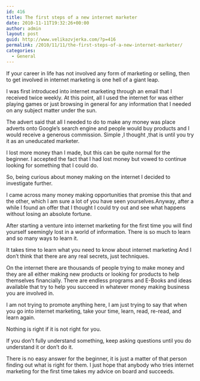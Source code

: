 ```yaml
---
id: 416
title: The first steps of a new internet marketer
date: 2010-11-11T19:32:26+00:00
author: admin
layout: post
guid: http://www.velikazvjerka.com/?p=416
permalink: /2010/11/11/the-first-steps-of-a-new-internet-marketer/
categories:
  - General
---
```

If your career in life has not involved any form of marketing or selling, then to get involved in internet marketing is one hell of a giant leap.

I was first introduced into internet marketing through an email that I received twice weekly. At this point, all I used the internet for was either playing games or just browsing in general for any information that I needed on any subject matter under the sun.

The advert said that all I needed to do to make any money was place adverts onto Google’s search engine and people would buy products and I would receive a generous commission. Simple ,I thought ,that is until you try it as an uneducated marketer.

I lost more money than I made, but this can be quite normal for the beginner. I accepted the fact that I had lost money but vowed to continue looking for something that I could do.

So, being curious about money making on the internet I decided to investigate further.

I came across many money making opportunities that promise this that and the other, which I am sure a lot of you have seen yourselves.Anyway, after a while I found an offer that I thought I could try out and see what happens without losing an absolute fortune.

After starting a venture into internet marketing for the first time you will find yourself seemingly lost in a world of information. There is so much to learn and so many ways to learn it.

It takes time to learn what you need to know about internet marketing And I don’t think that there are any real secrets, just techniques.

On the internet there are thousands of people trying to make money and they are all either making new products or looking for products to help themselves financially. There are endless programs and E-Books and ideas available that try to help you succeed in whatever money making business you are involved in.

I am not trying to promote anything here, I am just trying to say that when you go into internet marketing, take your time, learn, read, re-read, and learn again.

Nothing is right if it is not right for you.

If you don’t fully understand something, keep asking questions until you do understand it or don’t do it.

There is no easy answer for the beginner, it is just a matter of that person finding out what is right for them. I just hope that anybody who tries internet marketing for the first time takes my advice on board and succeeds.